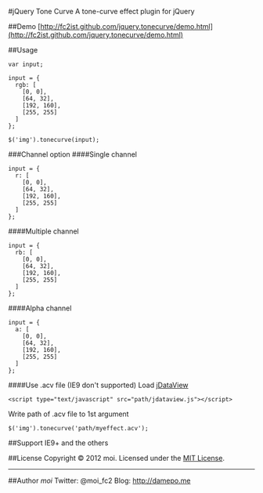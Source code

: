 #jQuery Tone Curve
A tone-curve effect plugin for jQuery

##Demo
[http://fc2ist.github.com/jquery.tonecurve/demo.html](http://fc2ist.github.com/jquery.tonecurve/demo.html)

##Usage
~~~~~
var input;

input = {
  rgb: [
    [0, 0],
    [64, 32],
    [192, 160],
    [255, 255]
  ]
};

$('img').tonecurve(input);
~~~~~

###Channel option
####Single channel
~~~~~
input = {
  r: [
    [0, 0],
    [64, 32],
    [192, 160],
    [255, 255]
  ]
};
~~~~~

####Multiple channel
~~~~~
input = {
  rb: [
    [0, 0],
    [64, 32],
    [192, 160],
    [255, 255]
  ]
};
~~~~~

####Alpha channel
~~~~~
input = {
  a: [
    [0, 0],
    [64, 32],
    [192, 160],
    [255, 255]
  ]
};
~~~~~

####Use .acv file (IE9 don't supported)
Load [jDataView](https://github.com/vjeux/jDataView)
~~~~~
<script type="text/javascript" src="path/jdataview.js"></script>
~~~~~

Write path of .acv file to 1st argument

~~~~~
$('img').tonecurve('path/myeffect.acv');
~~~~~

##Support
IE9+ and the others

##License
Copyright &copy; 2012 moi.
Licensed under the [MIT License](http://www.opensource.org/licenses/mit-license.php).

----

##Author
*moi*
Twitter: @moi_fc2
Blog: http://damepo.me